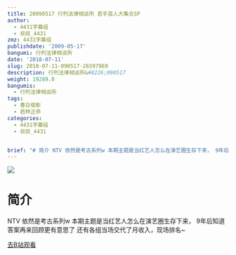 ```yaml
---
title: 20090517 行列法律相谈所 若手芸人大集合SP
author:
  - 4431字幕组
  - 叔叔_4431
zmz: 4431字幕组
publishdate: '2009-05-17'
bangumi: 行列法律相谈所
date: '2018-07-11'
slug: 2018-07-11-090517-26597969
description: 行列法律相谈所&#8226;090517
weight: 19289.0
bangumis:
  - 行列法律相谈所
tags:
  - 春日俊彰
  - 若林正恭
categories:
  - 4431字幕组
  - 叔叔_4431


brief: "# 简介 NTV 依然是考古系列w 本期主题是当红艺人怎么在演艺圈生存下来， 9年后知道答案再来回顾更有意思了 还有各组当场交代了月收入，现场排名~"
---
```

![](https://i.imgur.com/kPF18jR.jpg)
# 简介  
NTV
依然是考古系列w
本期主题是当红艺人怎么在演艺圈生存下来，
9年后知道答案再来回顾更有意思了
还有各组当场交代了月收入，现场排名~  

[去B站观看](https://www.bilibili.com/video/av26597969/)
 
